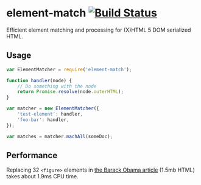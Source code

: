 # element-match [![Build Status](https://travis-ci.org/gwicke/element-match.svg?branch=master)](https://travis-ci.org/gwicke/element-match)

Efficient element matching and processing for (X)HTML 5 DOM serialized HTML.

## Usage

```javascript
var ElementMatcher = require('element-match');

function handler(node) {
    // Do something with the node
    return Promise.resolve(node.outerHTML);
}

var matcher = new ElementMatcher({
    'test-element': handler,
    'foo-bar': handler,
});

var matches = matcher.machAll(someDoc);
```

## Performance

Replacing 32 `<figure>` elements in [the Barack Obama
article](en.wikipedia.org/api/rest_v1/page/html/Barack_Obama) (1.5mb HTML)
takes about 1.9ms CPU time.
